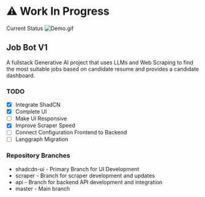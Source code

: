 # ⚠️ Work In Progress
Current Status
![Demo.gif](images/Demo.gif)

## Job Bot V1

A fullstack Generative AI project that uses LLMs and Web Scraping to find the most suitable jobs based on candidate resume and provides a candidate dashboard.

### TODO

- [x] Integrate ShadCN
- [x] Complete UI
- [ ] Make UI Responsive
- [x] Improve Scraper Speed
- [ ] Connect Configuration Frontend to Backend
- [ ] Langgraph Migration 

### Repository Branches

- shadcdn-ui - Primary Branch for UI Development
- scraper - Branch for scraper development and updates
- api - Branch for backend API development and integration
- master - Main branch
